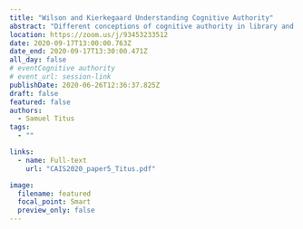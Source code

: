 ```yaml
---
title: "Wilson and Kierkegaard Understanding Cognitive Authority"
abstract: "Different conceptions of cognitive authority in library and information science (LIS) obscure best practice for functions of the profession, such as information literacy instruction, that derive from how authority is understood. Some of these conceptions, such as a normative conception of authority, are prominent but not grounded in theory. Accordingly, this paper examines the work of Wilson (1983) and Kierkegaard (1813-1855) in hopes of reminding the profession of its most rigorously articulated formulations of authority. A more critical understanding of this concept is necessary for practice that speaks to the reality of a context bifurcated by adherence to competing authorities."
location: https://zoom.us/j/93453233512
date: 2020-09-17T13:00:00.763Z
date_end: 2020-09-17T13:30:00.471Z
all_day: false
# eventCognitive authority
# event_url: session-link
publishDate: 2020-06-26T12:36:37.825Z
draft: false
featured: false
authors:
  - Samuel Titus
tags:
  - ""

links:
  - name: Full-text
    url: "CAIS2020_paper5_Titus.pdf"

image:
  filename: featured
  focal_point: Smart
  preview_only: false
---
```

